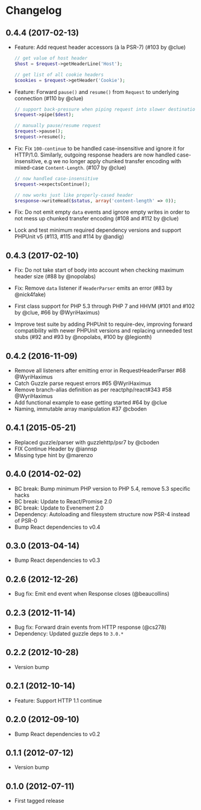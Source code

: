 # Changelog

## 0.4.4 (2017-02-13)

* Feature: Add request header accessors (à la PSR-7)
  (#103 by @clue)

  ```php
  // get value of host header
  $host = $request->getHeaderLine('Host');

  // get list of all cookie headers
  $cookies = $request->getHeader('Cookie');
  ```

* Feature: Forward `pause()` and `resume()` from `Request` to underlying connection
  (#110 by @clue)

  ```php
  // support back-pressure when piping request into slower destination
  $request->pipe($dest);

  // manually pause/resume request
  $request->pause();
  $request->resume();
  ```

* Fix: Fix `100-continue` to be handled case-insensitive and ignore it for HTTP/1.0.
  Similarly, outgoing response headers are now handled case-insensitive, e.g
  we no longer apply chunked transfer encoding with mixed-case `Content-Length`.
  (#107 by @clue)
  
  ```php
  // now handled case-insensitive
  $request->expectsContinue();

  // now works just like properly-cased header
  $response->writeHead($status, array('content-length' => 0));
  ```

* Fix: Do not emit empty `data` events and ignore empty writes in order to
  not mess up chunked transfer encoding
  (#108 and #112 by @clue)

* Lock and test minimum required dependency versions and support PHPUnit v5
  (#113, #115 and #114 by @andig)

## 0.4.3 (2017-02-10)

* Fix: Do not take start of body into account when checking maximum header size
  (#88 by @nopolabs)

* Fix: Remove `data` listener if `HeaderParser` emits an error
  (#83 by @nick4fake)

* First class support for PHP 5.3 through PHP 7 and HHVM
  (#101 and #102 by @clue, #66 by @WyriHaximus)

* Improve test suite by adding PHPUnit to require-dev,
  improving forward compatibility with newer PHPUnit versions
  and replacing unneeded test stubs
  (#92 and #93 by @nopolabs, #100 by @legionth)

## 0.4.2 (2016-11-09)

* Remove all listeners after emitting error in RequestHeaderParser #68 @WyriHaximus
* Catch Guzzle parse request errors #65 @WyriHaximus
* Remove branch-alias definition as per reactphp/react#343 #58 @WyriHaximus
* Add functional example to ease getting started #64 by @clue
* Naming, immutable array manipulation #37 @cboden

## 0.4.1 (2015-05-21)

* Replaced guzzle/parser with guzzlehttp/psr7 by @cboden 
* FIX Continue Header by @iannsp
* Missing type hint by @marenzo

## 0.4.0 (2014-02-02)

* BC break: Bump minimum PHP version to PHP 5.4, remove 5.3 specific hacks
* BC break: Update to React/Promise 2.0
* BC break: Update to Evenement 2.0
* Dependency: Autoloading and filesystem structure now PSR-4 instead of PSR-0
* Bump React dependencies to v0.4

## 0.3.0 (2013-04-14)

* Bump React dependencies to v0.3

## 0.2.6 (2012-12-26)

* Bug fix: Emit end event when Response closes (@beaucollins)

## 0.2.3 (2012-11-14)

* Bug fix: Forward drain events from HTTP response (@cs278)
* Dependency: Updated guzzle deps to `3.0.*`

## 0.2.2 (2012-10-28)

* Version bump

## 0.2.1 (2012-10-14)

* Feature: Support HTTP 1.1 continue

## 0.2.0 (2012-09-10)

* Bump React dependencies to v0.2

## 0.1.1 (2012-07-12)

* Version bump

## 0.1.0 (2012-07-11)

* First tagged release
